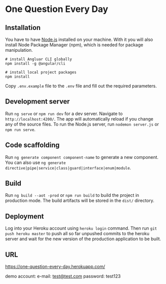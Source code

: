 # One Question Every Day

## Installation
You have to have [Node.js](https://nodejs.org/en/download/) installed on your machine. With it you will also install Node Package Manager (npm), which is needed for package manipulation.
```
# install Angluar CLI globally
npm install -g @angular/cli

# install local project packages
npm install
```
Copy `.env.example` file to the `.env` file and fill out the required parameters.

## Development server

Run `ng serve` or `npm run dev` for a dev server. Navigate to `http://localhost:4200/`. The app will automatically reload if you change any of the source files. To run the Node.js server, run `nodemon server.js` or `npm run serve`.

## Code scaffolding

Run `ng generate component component-name` to generate a new component. You can also use `ng generate directive|pipe|service|class|guard|interface|enum|module`.

## Build

Run `ng build --aot -prod` or `npm run build` to build the project in production mode. The build artifacts will be stored in the `dist/` directory.

## Deployment

Log into your Heroku account using `heroku login` command. Then run `git push heroku master` to push all so far unpushed commits to the heroku server and wait for the new version of the production application to be built.

## URL

https://one-question-every-day.herokuapp.com/

demo account:
e-mail: test@test.com
password: test123
